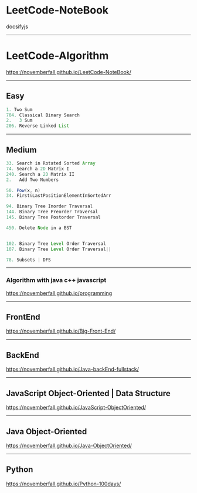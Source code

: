 # LeetCode-NoteBook
docsifyjs 

---
# LeetCode-Algorithm

https://novemberfall.github.io/LeetCode-NoteBook/




---



## Easy

```java
1. Two Sum  
704. Classical Binary Search
2.   3 Sum
206. Reverse Linked List
```
---

## Medium

```java
33. Search in Rotated Sorted Array
74. Search a 2D Matrix I
240. Search a 2D Matrix II
2.   Add Two Numbers

50. Pow(x, n)
34. First&LastPositionElementInSortedArr

94. Binary Tree Inorder Traversal
144. Binary Tree Preorder Traversal
145. Binary Tree Postorder Traversal

450. Delete Node in a BST 


102. Binary Tree Level Order Traversal
107. Binary Tree Level Order Traversal||

78. Subsets | DFS
```



---

### Algorithm with java c++ javascript

https://novemberfall.github.io/programming


---

## FrontEnd

https://novemberfall.github.io/Big-Front-End/


---

## BackEnd

https://novemberfall.github.io/Java-backEnd-fullstack/


---

## JavaScript Object-Oriented | Data Structure
https://novemberfall.github.io/JavaScript-ObjectOriented/


---

## Java Object-Oriented
https://novemberfall.github.io/Java-ObjectOriented/


---

## Python
https://novemberfall.github.io/Python-100days/
